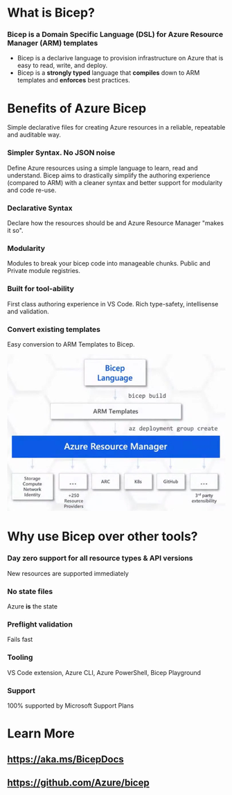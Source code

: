 # What is Bicep?
### Bicep is a Domain Specific Language (DSL) for Azure Resource Manager (ARM) templates
- Bicep is a declarive language to provision infrastructure on Azure that is easy to read, write, and deploy.
- Bicep is a **strongly typed** language that **compiles** down to ARM templates and **enforces** best practices.

# Benefits of Azure Bicep
Simple declarative files for creating Azure resources in a reliable, repeatable and auditable way.

### Simpler Syntax. No JSON noise
Define Azure resources using a simple language to learn, read and understand. Bicep aims to drastically simplify the authoring experience (compared to ARM) with a cleaner syntax and better support for modularity and code re-use.

### Declarative Syntax
Declare how the resources should be and Azure Resource Manager "makes it so".

### Modularity
Modules to break your bicep code into manageable chunks. Public and Private module registries.

### Built for tool-ability
First class authoring experience in VS Code. Rich type-safety, intellisense and validation.

### Convert existing templates
Easy conversion to ARM Templates to Bicep.

![Bicep Language](ReadMeResources/bicep.jpg)
# Why use Bicep over other tools?
### Day zero support for all resource types & API versions
New resources are supported immediately

### No state files
Azure **is** the state

### Preflight validation
Fails fast

### Tooling
VS Code extension, Azure CLI, Azure PowerShell, Bicep Playground

### Support
100% supported by Microsoft Support Plans

# Learn More
## https://aka.ms/BicepDocs
## https://github.com/Azure/bicep

